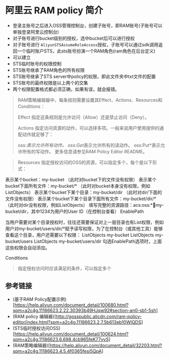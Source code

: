 # 阿里云 RAM policy 简介
- 登录主账号之后进入OSS管理控制台，创建子账号，即RAM账号(子账号可以单独登录阿里云控制台)
 - 对子账号进行bucket级别的授权，选中bucket后可以进行授权
 - 对子账号进行 `AliyunSTSAssumeRoleAccess`授权，子账号可以通过sdk调用返回一个临时账户STS，此sts账号扮演一个RAM角色(ram角色在后台定义)
 - 可以建立
- STS临时账号的权限控制
 - STS账号继承了RAM角色的所有权限
 - STS账号继承了STS server中policy的权限，即此文件夹中txt文件的配置
 - STS账号的最终权限是以上两个的交集
 - 两个权限配置格式都必须正确，如果有误，就会报错。

>RAM策略编辑器中，每条规则需要设置其Effect、Actions、Resources和Conditions：
>
>Effect
>指定这条规则是允许访问（Allow）还是禁止访问（Deny）。
>
>Actions
>指定访问资源的动作，可以选择多项。一般来说用户使用提供的通配动作就足够了：
>
>oss:*表示允许所有动作。
>oss:Get*表示允许所有的读动作。
>oss:Put*表示允许所有的写动作。
>更多信息请参见RAM Policy Editor README。

>Resources
指定授权访问的OSS的资源，可以指定多个，每个是以下形式：

表示某个bucket：my-bucket （此时对bucket下的文件没有权限）
表示某个bucket下面所有文件：my-bucket/* （此时对bucket本身没有权限，例如ListObjects）
表示某个bucket下某个目录：my-bucket/dir （此时对dir/下面的文件没有权限）
表示某个bucket下某个目录下面所有文件：my-bucket/dir/* （此时对dir没有权限，例如ListObjects）
填写完整的资源路径：acs:oss:*:1234:my-bucket/dir，其中1234为用户的User ID（在控制台查看）
EnablePath

当用户需要对某个目录授权时，往往还需要保证对上一层目录也有List权限，例如用户对my-bucket/users/dir/*赋予读写权限，为了在控制台（或其他工具）能够查看这个目录，用户还需要以下权限：
ListObjects my-bucket
ListObjects my-bucket/users
ListObjects my-bucket/users/dir
勾选EnablePath选项时，上面这些权限会自动添加。

Conditions
>指定授权访问时应该满足的条件，可以指定多个 


## 参考链接
- (基于RAM Policy配置示例)[https://help.aliyun.com/document_detail/100680.html?spm=a2c4g.11186623.2.22.30393b49HJqw92#section-an0-sb1-5sh]
- (RAM policy 编辑器)[http://gosspublic.alicdn.com/ram-policy-editor/index.html?spm=a2c4g.11186623.2.7.5b613eb10WlQDS]
- (STS临时授权访问OSS)[https://help.aliyun.com/document_detail/100624.html?spm=a2c4g.11186623.6.698.4cb965feK77yvS]
- (RAM策略编辑器)[https://help.aliyun.com/document_detail/32203.html?spm=a2c4g.11186623.4.5.4f0365fesi5QpA]